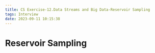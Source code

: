 ```yaml
---
title: CS Exercise-12.Data Streams and Big Data-Reservoir Sampling
tags: Interview
date: 2023-09-11 10:15:38
---
```


# Reservoir Sampling
